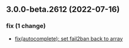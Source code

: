 ## 3.0.0-beta.2612 (2022-07-16)

### fix (1 change)

- [fix(autocomplete): set fail2ban back to array](QuickBox/development/v3-development@38dea3c94893e343be0c2f355269e179a8667976)

